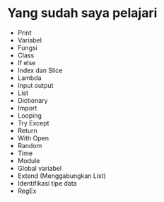 # Yang sudah saya pelajari
- Print
- Variabel
- Fungsi
- Class
- If else
- Index dan Slice
- Lambda
- Input output
- List
- Dictionary
- Import
- Looping
- Try Except
- Return
- With Open
- Random
- Time
- Module
- Global variabel
- Extend (Menggabungkan List)
- Identifikasi tipe data
- RegEx
